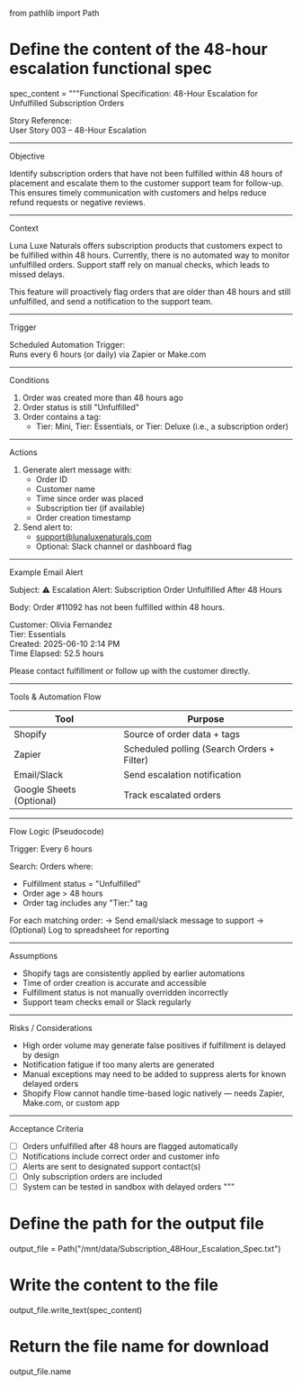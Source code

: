 from pathlib import Path

# Define the content of the 48-hour escalation functional spec
spec_content = """Functional Specification: 48-Hour Escalation for Unfulfilled Subscription Orders

Story Reference:  
User Story 003 – 48-Hour Escalation

---

Objective

Identify subscription orders that have not been fulfilled within 48 hours of placement and escalate them to the customer support team for follow-up. This ensures timely communication with customers and helps reduce refund requests or negative reviews.

---

Context

Luna Luxe Naturals offers subscription products that customers expect to be fulfilled within 48 hours. Currently, there is no automated way to monitor unfulfilled orders. Support staff rely on manual checks, which leads to missed delays.

This feature will proactively flag orders that are older than 48 hours and still unfulfilled, and send a notification to the support team.

---

Trigger

Scheduled Automation Trigger:  
Runs every 6 hours (or daily) via Zapier or Make.com

---

Conditions

1. Order was created more than 48 hours ago
2. Order status is still "Unfulfilled"
3. Order contains a tag:
   - Tier: Mini, Tier: Essentials, or Tier: Deluxe (i.e., a subscription order)

---

Actions

1. Generate alert message with:
   - Order ID
   - Customer name
   - Time since order was placed
   - Subscription tier (if available)
   - Order creation timestamp
2. Send alert to:
   - support@lunaluxenaturals.com
   - Optional: Slack channel or dashboard flag

---

Example Email Alert

Subject: ⚠️ Escalation Alert: Subscription Order Unfulfilled After 48 Hours

Body:
Order #11092 has not been fulfilled within 48 hours.

Customer: Olivia Fernandez  
Tier: Essentials  
Created: 2025-06-10 2:14 PM  
Time Elapsed: 52.5 hours

Please contact fulfillment or follow up with the customer directly.

---

Tools & Automation Flow

Tool      | Purpose
----------|------------------------------------------------
Shopify   | Source of order data + tags
Zapier    | Scheduled polling (Search Orders + Filter)
Email/Slack | Send escalation notification
Google Sheets (Optional) | Track escalated orders

---

Flow Logic (Pseudocode)

Trigger: Every 6 hours

Search: Orders where:
  - Fulfillment status = "Unfulfilled"
  - Order age > 48 hours
  - Order tag includes any "Tier:" tag

For each matching order:
  → Send email/slack message to support
  → (Optional) Log to spreadsheet for reporting

---

Assumptions

- Shopify tags are consistently applied by earlier automations
- Time of order creation is accurate and accessible
- Fulfillment status is not manually overridden incorrectly
- Support team checks email or Slack regularly

---

Risks / Considerations

- High order volume may generate false positives if fulfillment is delayed by design
- Notification fatigue if too many alerts are generated
- Manual exceptions may need to be added to suppress alerts for known delayed orders
- Shopify Flow cannot handle time-based logic natively — needs Zapier, Make.com, or custom app

---

Acceptance Criteria

- [ ] Orders unfulfilled after 48 hours are flagged automatically
- [ ] Notifications include correct order and customer info
- [ ] Alerts are sent to designated support contact(s)
- [ ] Only subscription orders are included
- [ ] System can be tested in sandbox with delayed orders
"""

# Define the path for the output file
output_file = Path("/mnt/data/Subscription_48Hour_Escalation_Spec.txt")

# Write the content to the file
output_file.write_text(spec_content)

# Return the file name for download
output_file.name

